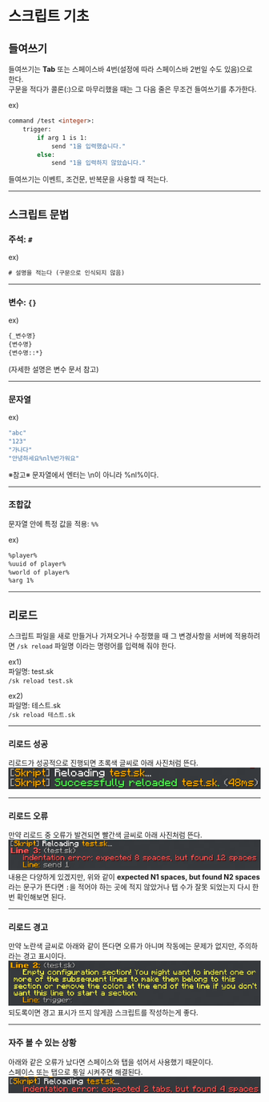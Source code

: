 # **스크립트 기초**

## <span class="title">들여쓰기</span>
들여쓰기는 **Tab** 또는 스페이스바 4번(설정에 따라 스페이스바 2번일 수도 있음)으로 한다.  
구문을 적다가 콜론(:)으로 마무리했을 때는 그 다음 줄은 무조건 들여쓰기를 추가한다.  

ex)
```vb
command /test <integer>:
    trigger:
        if arg 1 is 1:
            send "1을 입력했습니다."
        else:
            send "1을 입력하지 않았습니다."
```

들여쓰기는 이벤트, 조건문, 반복문을 사용할 때 적는다.  

---

## <span class="title">스크립트 문법</span>

### 주석: `#`

ex)
```vb
# 설명을 적는다 (구문으로 인식되지 않음)
```

---

### 변수: `{}`

ex)
```vb
{_변수명}
{변수명}
{변수명::*}
```

(자세한 설명은 변수 문서 참고)

---

### 문자열

ex)
```vb
"abc"
"123"
"가나다"
"안녕하세요%nl%반가워요"
```

※참고※
문자열에서 엔터는 <span class="ce">\n</span>이 아니라 <span class="cb">%nl%</span>이다.

---

### 조합값
문자열 안에 특정 값을 적용: `%%`  

ex)
```vb
%player%
%uuid of player%
%world of player%
%arg 1%
```
---

## <span class="title">리로드</span>  
스크립트 파일을 새로 만들거나 가져오거나 수정했을 때 그 변경사항을 서버에 적용하려면 `/sk reload` 파일명 이라는 명령어를 입력해 줘야 한다.  

ex1)  
파일명: test.sk  
`/sk reload test.sk`  

ex2)  
파일명: 테스트.sk  
`/sk reload 테스트.sk`  

---

### 리로드 성공
리로드가 성공적으로 진행되면 <span class="ca">초록색 글씨</span>로 아래 사진처럼 뜬다.  
![참고1](../images/sk/기초1.png)

---

### 리로드 오류
만약 리로드 중 오류가 발견되면 <span class="cc">빨간색 글씨</span>로 아래 사진처럼 뜬다. 
![참고2](../images/sk/기초2.png)
내용은 다양하게 있겠지만, 위와 같이 **expected N1 spaces, but found N2 spaces** 라는 문구가 뜬다면 `:`을 적어야 하는 곳에 적지 않았거나 탭 수가 잘못 되었는지 다시 한번 확인해보면 된다.  

---

### 리로드 경고
만약 <span class="ce">노란색 글씨</span>로 아래와 같이 뜬다면 오류가 아니며 작동에는 문제가 없지만, 주의하라는 경고 표시이다.  
![참고3](../images/sk/기초3.png)
되도록이면 경고 표시가 뜨지 않게끔 스크립트를 작성하는게 좋다.  

---

### 자주 볼 수 있는 상황
아래와 같은 오류가 났다면 스페이스와 탭을 섞어서 사용했기 때문이다.  
  스페이스 또는 탭으로 통일 시켜주면 해결된다.  
![참고4](../images/sk/기초4.png)
